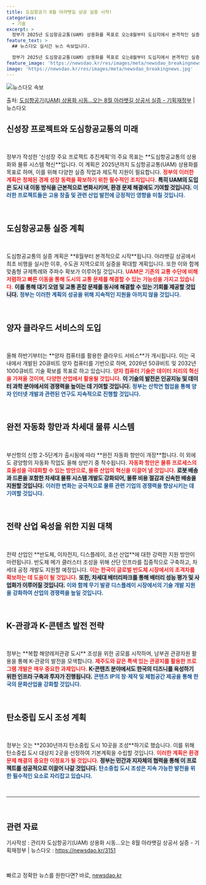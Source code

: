 ```yaml
---
title: 도심항공기 8월 아라뱃길 상공 실증 시작!
categories:
  - 기술
excerpt: >
  정부가 2025년 도심항공교통(UAM) 상용화를 목표로 오는8월부터 도심지에서 본격적인 실증에 나선다. 지난…
feature_text: >
  ## 뉴스다오 실시간 뉴스 속보입니다.

  정부가 2025년 도심항공교통(UAM) 상용화를 목표로 오는8월부터 도심지에서 본격적인 실증에 나선다. 지난…
feature_image: 'https://newsdao.kr/res/images/meta/newsdao_breakingnews.jpg'
image: 'https://newsdao.kr/res/images/meta/newsdao_breakingnews.jpg'
---
```


![뉴스다오 속보](https://newsdao.kr/res/images/meta/newsdao_breakingnews.jpg)

<p>출처: <a href="https://newsdao.kr/3151" rel="dofollow">도심항공기(UAM) 상용화 시동…오는 8월 아라뱃길 상공서 실증 - 기획재정부</a> | 뉴스다오</p>

<h2 data-ke-size="size26">신성장 프로젝트와 도심항공교통의 미래</h2>

<p data-ke-size="size16">&nbsp;</p>
정부가 작성한 '신성장 주요 프로젝트 추진계획'의 주요 목표는 **도심항공교통의 상용화와 물류 시스템 혁신**입니다. 이 계획은 2025년까지 도심항공교통(UAM) 상용화를 목표로 하며, 이를 위해 다양한 실증 작업과 제도적 지원이 필요합니다. <b><span style="color: #ee2323;">정부의 이러한 계획은 정체된 경제 성장 동력을 확보하기 위한 필수적인 조치입니다.</span></b> <b><span style="background-color: #21538527;">특히 UAM의 도입은 도시 내 이동 방식을 근본적으로 변화시키며, 환경 문제 해결에도 기여할 것입니다.</span></b> <b><span style="color: #1a5490;">이러한 프로젝트들은 고용 창출 및 관련 산업 발전에 긍정적인 영향을 미칠 것입니다.</span></b> 

<p data-ke-size="size16">&nbsp;</p>

<h2 data-ke-size="size26">도심항공교통 실증 계획</h2>

<p data-ke-size="size16">&nbsp;</p>
도심항공교통의 실증 계획은 **8월부터 본격적으로 시작**됩니다. 아라뱃길 상공에서 최초 비행을 실시한 이후, 수도권 지역으로의 실증을 확대할 계획입니다. 또한 이와 함께 맞춤형 규제특례와 주파수 확보가 이루어질 것입니다. <b><span style="color: #ee2323;">UAM은 기존의 교통 수단에 비해 저렴하고 빠른 이동을 통해 도시의 교통 문제를 해결할 수 있는 가능성을 가지고 있습니다.</span></b> <b><span style="background-color: #21538527;">이를 통해 대기 오염 및 교통 혼잡 문제를 동시에 해결할 수 있는 기회를 제공할 것입니다.</span></b> <b><span style="color: #1a5490;">정부는 이러한 계획의 성공을 위해 지속적인 지원을 아끼지 않을 것입니다.</span></b> 

<p data-ke-size="size16">&nbsp;</p>

<h2 data-ke-size="size26">양자 클라우드 서비스의 도입</h2>

<p data-ke-size="size16">&nbsp;</p>
올해 하반기부터는 **양자 컴퓨터를 활용한 클라우드 서비스**가 개시됩니다. 이는 국내에서 개발된 20큐비트 양자 컴퓨터를 기반으로 하며, 2026년 50큐비트 및 2032년 1000큐비트 기술 확보를 목표로 하고 있습니다. <b><span style="color: #ee2323;">양자 컴퓨터 기술은 데이터 처리의 혁신을 가져올 것이며, 다양한 산업에서 활용될 것입니다.</span></b> <b><span style="background-color: #21538527;">이 기술의 발전은 인공지능 및 데이터 과학 분야에서의 경쟁력을 높이는 데 기여할 것입니다.</span></b> <b><span style="color: #1a5490;">정부는 산학연 협업을 통해 양자 인터넷 개발과 관련된 연구도 지속적으로 진행할 것입니다.</span></b> 

<p data-ke-size="size16">&nbsp;</p>

<h2 data-ke-size="size26">완전 자동화 항만과 차세대 물류 시스템</h2>

<p data-ke-size="size16">&nbsp;</p>
부산항의 신항 2-5단계가 출시됨에 따라 **완전 자동화 항만이 개장**합니다. 이 외에도 광양항의 자동화 작업도 올해 상반기 중 착수됩니다. <b><span style="color: #ee2323;">자동화 항만은 물류 프로세스의 효율성을 극대화할 수 있는 방안으로, 물류 산업의 혁신을 이끌어 낼 것입니다.</span></b> <b><span style="background-color: #21538527;">로봇 배송과 드론을 포함한 차세대 물류 시스템 개발도 강화되어, 물류 비용 절감과 신속한 배송을 지원할 것입니다.</span></b> <b><span style="color: #1a5490;">이러한 변화는 궁극적으로 물류 관련 기업의 경쟁력을 향상시키는 데 기여할 것입니다.</span></b> 

<p data-ke-size="size16">&nbsp;</p>

<h2 data-ke-size="size26">전략 산업 육성을 위한 지원 대책</h2>

<p data-ke-size="size16">&nbsp;</p>
전략 산업인 **반도체, 이차전지, 디스플레이, 조선 산업**에 대한 강력한 지원 방안이 마련됩니다. 반도체 메가 클러스터 조성을 위해 산단 인프라를 집중적으로 구축하고, 차세대 공정 개발도 지원할 예정입니다. <b><span style="color: #ee2323;">이는 한국이 글로벌 반도체 시장에서의 초격차를 확보하는 데 도움이 될 것입니다.</span></b> <b><span style="background-color: #21538527;">또한, 차세대 배터리파크를 통해 배터리 성능 평가 및 사업화가 이루어질 것입니다.</span></b> <b><span style="color: #1a5490;">이와 함께 무기 발광 디스플레이 시장에서의 기술 개발 지원을 강화하여 산업의 경쟁력을 높일 것입니다.</span></b> 

<p data-ke-size="size16">&nbsp;</p>

<h2 data-ke-size="size26">K-관광과 K-콘텐츠 발전 전략</h2>

<p data-ke-size="size16">&nbsp;</p>
정부는 **복합 해양레저관광 도시** 조성을 위한 공모를 시작하며, 남부권 관광자원 활용을 통해 K-관광의 발전을 모색합니다. <b><span style="color: #ee2323;">제주도와 같은 특색 있는 관광지를 활용한 프로그램 개발은 매우 중요한 과제입니다.</span></b> <b><span style="background-color: #21538527;">K-콘텐츠 분야에서도 한국의 디즈니를 육성하기 위한 인프라 구축과 투자가 진행됩니다.</span></b> <b><span style="color: #1a5490;">콘텐츠 IP의 창·제작 및 체험공간 제공을 통해 한국의 문화산업을 강화할 것입니다.</span></b> 

<p data-ke-size="size16">&nbsp;</p>

<h2 data-ke-size="size26">탄소중립 도시 조성 계획</h2>

<p data-ke-size="size16">&nbsp;</p>
정부는 오는 **2030년까지 탄소중립 도시 10곳을 조성**하기로 했습니다. 이를 위해 탄소중립 도시 대상지 2곳을 선정하여 기본계획을 수립할 것입니다. <b><span style="color: #ee2323;">이러한 계획은 환경 문제 해결의 중요한 이정표가 될 것입니다.</span></b> <b><span style="background-color: #21538527;">정부는 민간과 지자체의 협력을 통해 이 프로젝트를 성공적으로 이끌어 나갈 것입니다.</span></b> <b><span style="color: #1a5490;">탄소중립 도시 조성은 지속 가능한 발전을 위한 필수적인 요소로 자리잡고 있습니다.</span></b> 

<p data-ke-size="size16">&nbsp;</p>

<hr />
<p data-ke-size="size16">&nbsp;</p>
<h2 data-ke-size="size26">관련 자료</h2>
<p data-ke-size="size16"> 기사작성 : 관리자 도심항공기(UAM) 상용화 시동…오는 8월 아라뱃길 상공서 실증 - 기획재정부 | 뉴스다오  : <a href="https://newsdao.kr/3151">https://newsdao.kr/3151</a></p> 
<p data-ke-size="size16">&nbsp;</p> 

빠르고 정확한 뉴스를 원한다면? 바로, <a href="https://newsdao.kr" rel="dofollow">newsdao.kr</a>


